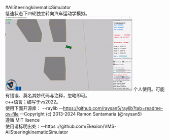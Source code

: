 #AllSteeringkinematicSimulator  
低速状态下四轮独立转向汽车运动学模拟。 
![image](https://github.com/Ekexion/VMS-AllSteeringkinematicSimulator/blob/ebc4e94e215d2f6ebdcfe700c810b442da55b182/%E5%9B%9B%E8%BD%AE.gif)
个人使用。可能有错误、莫名其妙代码与注释，忽略即可。  
c++语言；编写于vs2022。  
使用下面开源库： --raylib --https://github.com/raysan5/raylib?tab=readme-ov-file --Copyright (c) 2013-2024 Ramon Santamaria (@raysan5)  
遵循 MIT lisence  
使用请标明出处：--https ://github.com/Ekexion/VMS-AllSteeringkinematicSimulator   
